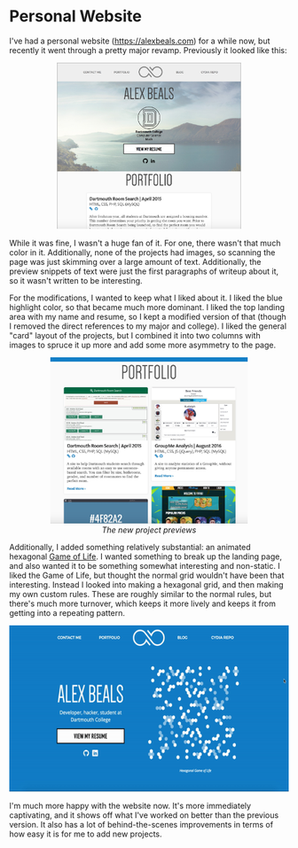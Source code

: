 # Personal Website

I've had a personal website (https://alexbeals.com) for a while now, but recently it went through a pretty major revamp.  Previously it looked like this:

<p align="center">
  <img src="github/old.jpg" height="300" />
</p>

While it was fine, I wasn't a huge fan of it.  For one, there wasn't that much color in it.  Additionally, none of the projects had images, so scanning the page was just skimming over a large amount of text.  Additionally, the preview snippets of text were just the first paragraphs of writeup about it, so it wasn't written to be interesting.

For the modifications, I wanted to keep what I liked about it.  I liked the blue highlight color, so that became much more dominant.  I liked the top landing area with my name and resume, so I kept a modified version of that (though I removed the direct references to my major and college).  I liked the general "card" layout of the projects, but I combined it into two columns with images to spruce it up more and add some more asymmetry to the page.

<p align="center">
  <img src="github/new_preview.jpg" height="300" /><br>
  <span><i>The new project previews</i></span>
</p>

Additionally, I added something relatively substantial: an animated hexagonal [Game of Life](https://en.wikipedia.org/wiki/Conway%27s_Game_of_Life).  I wanted something to break up the landing page, and also wanted it to be something somewhat interesting and non-static.  I liked the Game of Life, but thought the normal grid wouldn't have been that interesting.  Instead I looked into making a hexagonal grid, and then making my own custom rules.  These are roughly similar to the normal rules, but there's much more turnover, which keeps it more lively and keeps it from getting into a repeating pattern.

<p align="center">
  <img src="github/new.gif" height="300" />
</p>

I'm much more happy with the website now.  It's more immediately captivating, and it shows off what I've worked on better than the previous version.  It also has a lot of behind-the-scenes improvements in terms of how easy it is for me to add new projects.
